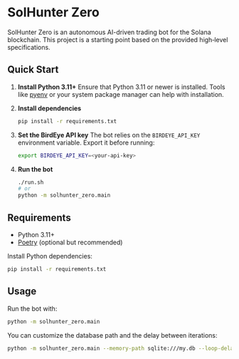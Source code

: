 # SolHunter Zero

SolHunter Zero is an autonomous AI-driven trading bot for the Solana blockchain. This project is a starting point based on the provided high‑level specifications.

## Quick Start

1. **Install Python 3.11+**
   Ensure that Python 3.11 or newer is installed. Tools like
   [pyenv](https://github.com/pyenv/pyenv) or your system package manager can help
   with installation.

2. **Install dependencies**
   ```bash
   pip install -r requirements.txt
   ```

3. **Set the BirdEye API key**
   The bot relies on the `BIRDEYE_API_KEY` environment variable. Export it before
   running:
   ```bash
   export BIRDEYE_API_KEY=<your-api-key>
   ```

4. **Run the bot**
   ```bash
   ./run.sh
   # or
   python -m solhunter_zero.main
   ```

## Requirements
- Python 3.11+
- [Poetry](https://python-poetry.org/) (optional but recommended)

Install Python dependencies:
```bash
pip install -r requirements.txt
```

## Usage
Run the bot with:
```bash
python -m solhunter_zero.main
```
You can customize the database path and the delay between iterations:
```bash
python -m solhunter_zero.main --memory-path sqlite:///my.db --loop-delay 30
```

